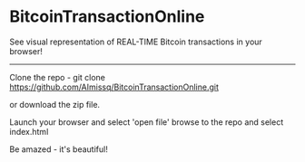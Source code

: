 # BitcoinTransactionOnline
See visual representation of REAL-TIME Bitcoin transactions in your browser!
*******************************************************************************

Clone the repo -  git clone https://github.com/AImissq/BitcoinTransactionOnline.git

or download the zip file.

Launch your browser and select 'open file' browse to the repo and select index.html

Be amazed - it's beautiful!
